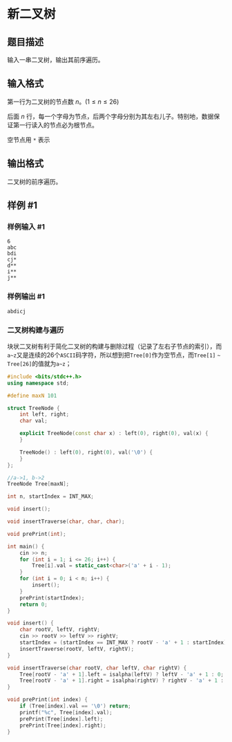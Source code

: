 # 新二叉树

## 题目描述

输入一串二叉树，输出其前序遍历。

## 输入格式

第一行为二叉树的节点数 $n$。($1 \leq n \leq 26$)

后面 $n$ 行，每一个字母为节点，后两个字母分别为其左右儿子。特别地，数据保证第一行读入的节点必为根节点。

空节点用 `*` 表示

## 输出格式

二叉树的前序遍历。

## 样例 #1

### 样例输入 #1

```
6
abc
bdi
cj*
d**
i**
j**
```

### 样例输出 #1

```
abdicj
```



### 二叉树构建与遍历

块状二叉树有利于简化二叉树的构建与删除过程（记录了左右子节点的索引），而`a~z`又是连续的$26$个`ASCII`码字符，所以想到把`Tree[0]`作为空节点，而`Tree[1]` `~` `Tree[26]`的值就为`a~z`；

```cpp
#include <bits/stdc++.h>
using namespace std;

#define maxN 101

struct TreeNode {
    int left, right;
    char val;

    explicit TreeNode(const char x) : left(0), right(0), val(x) {
    }

    TreeNode() : left(0), right(0), val('\0') {
    }
};

//a->1, b->2
TreeNode Tree[maxN];

int n, startIndex = INT_MAX;

void insert();

void insertTraverse(char, char, char);

void prePrint(int);

int main() {
    cin >> n;
    for (int i = 1; i <= 26; i++) {
        Tree[i].val = static_cast<char>('a' + i - 1);
    }
    for (int i = 0; i < n; i++) {
        insert();
    }
    prePrint(startIndex);
    return 0;
}

void insert() {
    char rootV, leftV, rightV;
    cin >> rootV >> leftV >> rightV;
    startIndex = (startIndex == INT_MAX ? rootV - 'a' + 1 : startIndex);
    insertTraverse(rootV, leftV, rightV);
}

void insertTraverse(char rootV, char leftV, char rightV) {
    Tree[rootV - 'a' + 1].left = isalpha(leftV) ? leftV - 'a' + 1 : 0;
    Tree[rootV - 'a' + 1].right = isalpha(rightV) ? rightV - 'a' + 1 : 0;
}

void prePrint(int index) {
    if (Tree[index].val == '\0') return;
    printf("%c", Tree[index].val);
    prePrint(Tree[index].left);
    prePrint(Tree[index].right);
}
```

